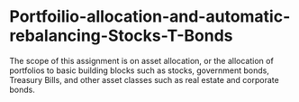 # Portfoilio-allocation-and-automatic-rebalancing-Stocks-T-Bonds
The scope of this assignment is on asset allocation, or the allocation of portfolios to basic building blocks such as stocks, government bonds, Treasury Bills, and other asset classes such as real estate and corporate bonds.  
